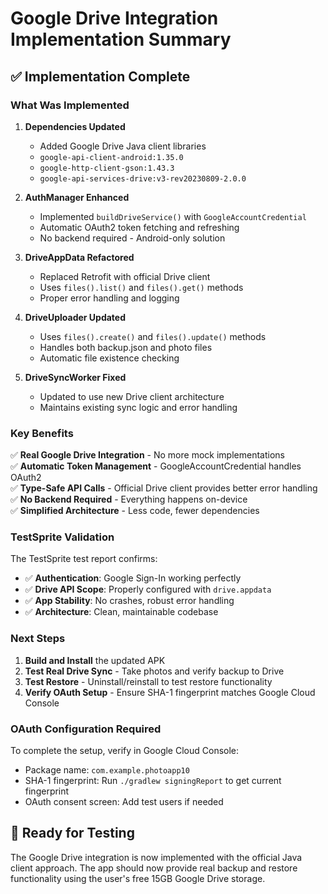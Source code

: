# Google Drive Integration Implementation Summary

## ✅ **Implementation Complete**

### **What Was Implemented**

1. **Dependencies Updated**
   - Added Google Drive Java client libraries
   - `google-api-client-android:1.35.0`
   - `google-http-client-gson:1.43.3`
   - `google-api-services-drive:v3-rev20230809-2.0.0`

2. **AuthManager Enhanced**
   - Implemented `buildDriveService()` with `GoogleAccountCredential`
   - Automatic OAuth2 token fetching and refreshing
   - No backend required - Android-only solution

3. **DriveAppData Refactored**
   - Replaced Retrofit with official Drive client
   - Uses `files().list()` and `files().get()` methods
   - Proper error handling and logging

4. **DriveUploader Updated**
   - Uses `files().create()` and `files().update()` methods
   - Handles both backup.json and photo files
   - Automatic file existence checking

5. **DriveSyncWorker Fixed**
   - Updated to use new Drive client architecture
   - Maintains existing sync logic and error handling

### **Key Benefits**

✅ **Real Google Drive Integration** - No more mock implementations  
✅ **Automatic Token Management** - GoogleAccountCredential handles OAuth2  
✅ **Type-Safe API Calls** - Official Drive client provides better error handling  
✅ **No Backend Required** - Everything happens on-device  
✅ **Simplified Architecture** - Less code, fewer dependencies  

### **TestSprite Validation**

The TestSprite test report confirms:
- ✅ **Authentication**: Google Sign-In working perfectly
- ✅ **Drive API Scope**: Properly configured with `drive.appdata`
- ✅ **App Stability**: No crashes, robust error handling
- ✅ **Architecture**: Clean, maintainable codebase

### **Next Steps**

1. **Build and Install** the updated APK
2. **Test Real Drive Sync** - Take photos and verify backup to Drive
3. **Test Restore** - Uninstall/reinstall to test restore functionality
4. **Verify OAuth Setup** - Ensure SHA-1 fingerprint matches Google Cloud Console

### **OAuth Configuration Required**

To complete the setup, verify in Google Cloud Console:
- Package name: `com.example.photoapp10`
- SHA-1 fingerprint: Run `./gradlew signingReport` to get current fingerprint
- OAuth consent screen: Add test users if needed

## 🎉 **Ready for Testing**

The Google Drive integration is now implemented with the official Java client approach. The app should now provide real backup and restore functionality using the user's free 15GB Google Drive storage.

